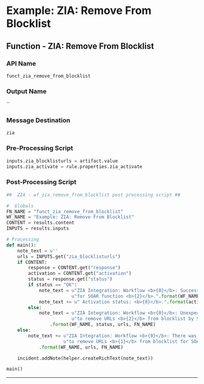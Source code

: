 <!--
    DO NOT MANUALLY EDIT THIS FILE
    THIS FILE IS AUTOMATICALLY GENERATED WITH resilient-circuits codegen
-->

# Example: ZIA: Remove From Blocklist

## Function - ZIA: Remove From Blocklist

### API Name
`funct_zia_remove_from_blocklist`

### Output Name
``

### Message Destination
`zia`

### Pre-Processing Script
```python
inputs.zia_blocklisturls = artifact.value
inputs.zia_activate = rule.properties.zia_activate

```

### Post-Processing Script
```python
##  ZIA - wf_zia_remove_from_blocklist post processing script ##

#  Globals
FN_NAME = "funct_zia_remove_from_blocklist"
WF_NAME = "Example: ZIA: Remove From Blocklist"
CONTENT = results.content
INPUTS = results.inputs

# Processing
def main():
    note_text = u''
    urls = INPUTS.get("zia_blocklisturls")
    if CONTENT:
        response = CONTENT.get("response")
        activation = CONTENT.get("activation")
        status = response.get("status")
        if status == "OK":
            note_text = u"ZIA Integration: Workflow <b>{0}</b>: Successfully removed URLs <b>{1}</b> from blocklist " \
                        u"for SOAR function <b>{2}</b>.".format(WF_NAME, urls, FN_NAME)
            note_text += u" Activation status: <b>{0}</b>.".format(activation["status"])
        else:
            note_text = u"ZIA Integration: Workflow <b>{0}</b>: Unexpected status <b>{1}</b> returned while attempting " \
                        u"to remove URLs <b>{2}</b> from blocklist by SOAR function <b>{3}</b>."\
                .format(WF_NAME, status, urls, FN_NAME)
    else:
        note_text += u"ZIA Integration: Workflow <b>{0}</b>: There was <b>no</b> result returned while attempting " \
                     u"to remove URLs <b>{1}</b> from blocklist for SOAR function <b>{2}</b>."\
            .format(WF_NAME, urls, FN_NAME)

    incident.addNote(helper.createRichText(note_text))

main()
```

---

